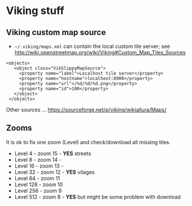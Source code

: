 Viking stuff
=============

Viking custom map source
------------

 - `~/.viking/maps.xml` can contain the local custom tile server; see http://wiki.openstreetmap.org/wiki/Viking#Custom_Map_Tiles_Sources

```
<objects>
   <object class="VikSlippyMapSource">
     <property name="label">Localhost tile server</property>
     <property name="hostname">localhost:8900</property>
     <property name="url">/%d/%d/%d.png</property>
     <property name="id">100</property>
   </object>
 </objects>
```

Other sources ... https://sourceforge.net/p/viking/wikiallura/Maps/

Zooms
----------

It is ok to fix one zoom (Level) and check/download all missing tiles.


- Level   4 - zoom 15 - **YES** streets
- Level   8 - zoom 14 - 
- Level  16 - zoom 13 - 
- Level  32 - zoom 12 - **YES** vilages
- Level  64 - zoom 11
- Level 128 - zoom 10
- Level 256 - zoom 9
- Level 512 - zoom 8 - **YES** but might be some problem with download



